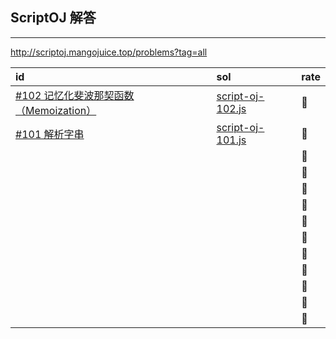 ## ScriptOJ 解答
---

http://scriptoj.mangojuice.top/problems?tag=all

| id | sol | rate |
| :--- | :--- | :--- |
| [#102 记忆化斐波那契函数（Memoization）](http://scriptoj.mangojuice.top/problems/102) | [script-oj-102.js](./script-oj-102.js) | 🌟 |
| [#101 解析字串](http://scriptoj.mangojuice.top/problems/101) | [script-oj-101.js](./script-oj-101.js) | 🌟 |
| | | 🌟 |
| | | 🌟 |
| | | 🌟 |
| | | 🌟 |
| | | 🌟 |
| | | 🌟 |
| | | 🌟 |
| | | 🌟 |
| | | 🌟 |
| | | 🌟 |
| | | 🌟 |



